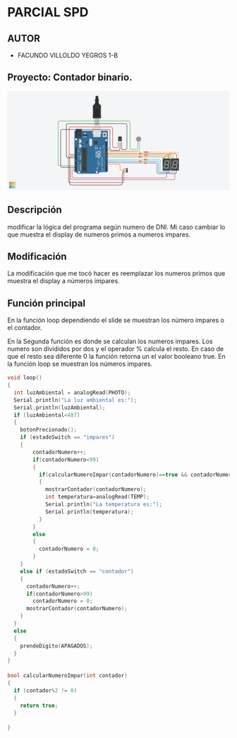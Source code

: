 # PARCIAL SPD


## AUTOR 
- FACUNDO VILLOLDO YEGROS 1-B


## Proyecto: Contador binario.
![Tinkercad](./img/PARCIAL_P3_SPD_VILLOLDO_1B.png)


## Descripción

modificar la lógica del programa según numero de DNI. Mi caso cambiar lo que muestra el display de numeros primos a numeros impares.

## Modificación

La modificación que me tocó hacer es reemplazar los numeros primos que muestra el display a números impares.

## Función principal
En la función loop dependiendo el slide se muestran los número impares o el contador.

En la Segunda función es donde se calculan los numeros impares. Los numero son divididos por dos y el operador % calcula el resto. En caso de que el resto
sea diferente 0 la función retorna un el valor booleano true. En la función loop se muestran los números impares.

~~~C
void loop()
{
  int luzAmbiental = analogRead(PHOTO);
  Serial.println("La luz ambiental es:");
  Serial.println(luzAmbiental);
  if (luzAmbiental<487)
  {
    botonPrecionado();
    if (estadoSwitch == "impares")
    {
        contadorNumero++;
        if(contadorNumero<99)
        {
          if(calcularNumeroImpar(contadorNumero)==true && contadorNumero<99)
          {
            mostrarContador(contadorNumero);
            int temperatura=analogRead(TEMP);
            Serial.println("La temperatura es:");
            Serial.println(temperatura);
          }
        }
        else
        {
          contadorNumero = 0;
        }
    }
    else if (estadoSwitch == "contador")
    {
      contadorNumero++;
      if(contadorNumero>99)
        contadorNumero = 0;
      mostrarContador(contadorNumero);
    }
  }
  else
  {
    prendeDigito(APAGADOS);
  }  
}

bool calcularNumeroImpar(int contador)
{
  if (contador%2 != 0)
  {
    return true;
  }
  
}
~~~







